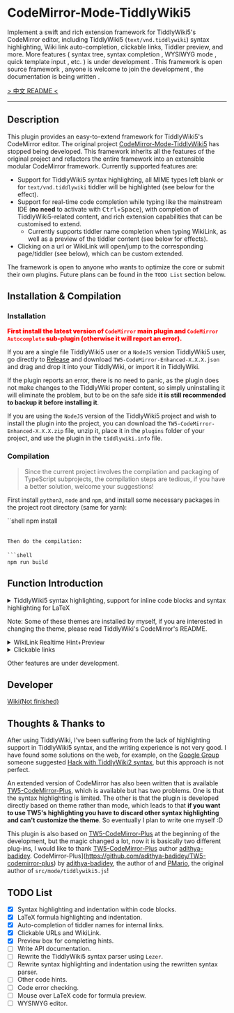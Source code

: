 # CodeMirror-Mode-TiddlyWiki5

Implement a swift and rich extension framework for TiddlyWiki5's CodeMirror editor, including TiddlyWiki5 (`text/vnd.tiddlywiki`) syntax highlighting, Wiki link auto-completion, clickable links, Tiddler preview, and more. More features ( syntax tree, syntax completion , WYSIWYG mode , quick template input , etc. ) is under development . This framework is open source framework , anyone is welcome to join the development , the documentation is being written .

[> 中文 README <](https://github.com/Gk0Wk/TW5-CodeMirror-Enhanced/blob/main/README.md)

---

## Description

This plugin provides an easy-to-extend framework for TiddlyWiki5's CodeMirror editor. The original project [CodeMirror-Mode-TiddlyWiki5](https://github.com/Gk0Wk/CodeMirror-Mode-TiddlyWiki5) has stopped being developed. This framework inherits all the features of the original project and refactors the entire framework into an extensible modular CodeMirror framework. Currently supported features are:

- Support for TiddlyWiki5 syntax highlighting, all MIME types left blank or for `text/vnd.tiddlywiki` tiddler will be highlighted (see below for the effect).
- Support for real-time code completion while typing like the mainstream IDE (**no need** to activate with <kbd>Ctrl</kbd>+<kbd>Space</kbd>), with completion of TiddlyWiki5-related content, and rich extension capabilities that can be customised to extend.
  - Currently supports tiddler name completion when typing WikiLink, as well as a preview of the tiddler content (see below for effects).
- Clicking on a url or WikiLink will open/jump to the corresponding page/tiddler (see below), which can be custom extended.

The framework is open to anyone who wants to optimize the core or submit their own plugins. Future plans can be found in the `TODO List` section below.

## Installation & Compilation

### Installation

<span style="color: red; font-weight: 900;">First install the latest version of `CodeMirror` main plugin and `CodeMirror Autocomplete` sub-plugin (otherwise it will report an error).</span>

If you are a single file TiddlyWiki5 user or a `NodeJS` version TiddlyWiki5 user, go directly to [Release](https://github.com/Gk0Wk/CodeMirror-Mode-TiddlyWiki5/releases) and download `TW5-CodeMirror-Enhanced-X.X.X.json` and drag and drop it into your TiddlyWiki, or import it in TiddlyWiki.

If the plugin reports an error, there is no need to panic, as the plugin does not make changes to the TiddlyWiki proper content, so simply uninstalling it will eliminate the problem, but to be on the safe side **it is still recommended to backup it before installing it**.

If you are using the `NodeJS` version of the TiddlyWiki5 project and wish to install the plugin into the project, you can download the `TW5-CodeMirror-Enhanced-X.X.X.zip` file, unzip it, place it in the `plugins` folder of your project, and use the plugin in the `tiddlywiki.info` file.

### Compilation

> Since the current project involves the compilation and packaging of TypeScript subprojects, the compilation steps are tedious, if you have a better solution, welcome your suggestions!

First install `python3`, `node` and `npm`, and install some necessary packages in the project root directory (same for yarn):

``shell
npm install
```

Then do the compilation:

```shell
npm run build
```

## Function Introduction

<details>
<summary>TiddlyWiki5 syntax highlighting, support for inline code blocks and syntax highlighting for LaTeX</summary>

Default:
![default](media/mode-default.jpg)

Ayu-Dark:
![ayu-dark](media/mode-ayu-dark.jpg)

TiddlyWiki:
![tiddlywiki](media/mode-tiddlywiki.jpg)

</details>

Note: Some of these themes are installed by myself, if you are interested in changing the theme, please read TiddlyWiki's CodeMirror's README.

<details>
<summary>WikiLink Realtime Hint+Preview</summary>

![wikilink-hint](media/wikilink-hint.gif)

With hint-preview opened：

![hint-preview](media/hint-preview.jpg)

</details>

<details>
<summary>Clickable links</summary>

![wikilink-hint](media/clickable-link.gif)

- For macOS users，<kbd>cmd</kbd> + <kbd>LeftClick</kbd> to open tiddler or external url.
- For other users，<kbd>ctrl</kbd> + <kbd>LeftClick</kbd> to open tiddler or external url.

</details>

Other features are under development.

## Developer

[Wiki(Not finished)](https://github.com/Gk0Wk/TW5-CodeMirror-Enhanced/wiki)

## Thoughts & Thanks to

After using TiddlyWiki, I've been suffering from the lack of highlighting support in TiddlyWiki5 syntax, and the writing experience is not very good. I have found some solutions on the web, for example, on the [Google Group](https://groups.google.com/g/tiddlywiki/c/c3y-PycRP4M) someone suggested [Hack with TiddlyWiki2 syntax](https://www.gitmemory.com/issue/Jermolene/TiddlyWiki5/3685/770313436), but this approach is not perfect.

An extended version of CodeMirror has also been written that is available [TW5-CodeMirror-Plus](https://github.com/adithya-badidey/TW5-codemirror-plus), which is available but has two problems. One is that the syntax highlighting is limited. The other is that the plugin is developed directly based on theme rather than mode, which leads to that **if you want to use TW5's highlighting you have to discard other syntax highlighting and can't customize the theme**. So eventually I plan to write one myself :D

This plugin is also based on [TW5-CodeMirror-Plus](https://github.com/adithya-badidey/TW5-codemirror-plus) at the beginning of the development, but the magic changed a lot, now it is basically two different plug-ins, I would like to thank [TW5-CodeMirror-Plus](https://github.com/adithya-badidey/TW5-codemirror-plus) author [adithya-badidey](https://github.com/adithya-badidey/TW5-codemirror-plus). CodeMirror-Plus](https://github.com/adithya-badidey/TW5-codemirror-plus) by [adithya-badidey](https://github.com/adithya-badidey), the author of and [PMario](https://github.com/pmario), the original author of `src/mode/tiddlywiki5.js`!

## TODO List

- [x] Syntax highlighting and indentation within code blocks.
- [x] LaTeX formula highlighting and indentation.
- [x] Auto-completion of tiddler names for internal links.
- [x] Clickable URLs and WikiLink.
- [x] Preview box for completing hints.
- [ ] Write API documentation.
- [ ] Rewrite the TiddlyWiki5 syntax parser using `Lezer`.
- [ ] Rewrite syntax highlighting and indentation using the rewritten syntax parser.
- [ ] Other code hints.
- [ ] Code error checking.
- [ ] Mouse over LaTeX code for formula preview.
- [ ] WYSIWYG editor.
